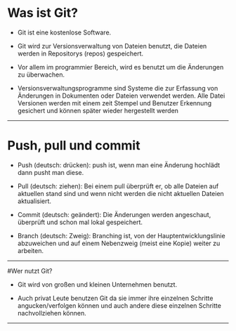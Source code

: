 # Was ist Git? 


* Git ist eine kostenlose Software.

* Git wird zur Versionsverwaltung von Dateien benutzt, die Dateien werden in Repositorys (repos) gespeichert.

* Vor allem im programmier Bereich, wird es benutzt um die Änderungen zu überwachen.

* Versionsverwaltungsprogramme sind Systeme die zur Erfassung von Änderungen in Dokumenten oder Dateien verwendet werden. Alle Datei Versionen werden mit einem zeit Stempel und Benutzer Erkennung gesichert und können später wieder hergestellt werden 
----------------------

# Push, pull und commit 

* Push (deutsch: drücken): push ist, wenn man eine Änderung hochlädt dann pusht man diese. 

* Pull (deutsch: ziehen): Bei einem pull überprüft er, ob alle Dateien auf aktuellen stand sind und wenn nicht werden die nicht aktuellen   Dateien aktualisiert. 

* Commit (deutsch: geändert): Die Änderungen werden angeschaut, überprüft und schon mal lokal gespeichert.

* Branch (deutsch: Zweig): Branching ist, von der Hauptentwicklungslinie abzuweichen und auf einem Nebenzweig (meist eine Kopie) weiter zu   arbeiten. 
 ----------------------
#Wer nutzt Git?

* Git wird von großen und kleinen Unternehmen benutzt.

* Auch privat Leute benutzen Git da sie immer ihre einzelnen Schritte angucken/verfolgen können und auch andere diese einzelnen Schritte     nachvollziehen können. 
 ----------------------
